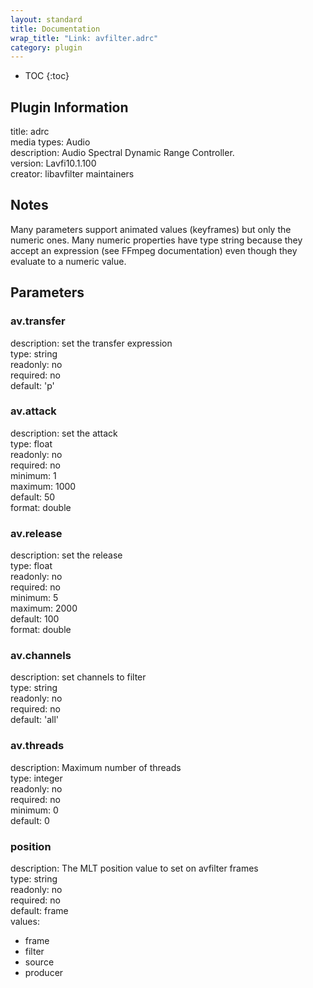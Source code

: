 ```yaml
---
layout: standard
title: Documentation
wrap_title: "Link: avfilter.adrc"
category: plugin
---
```

* TOC
{:toc}

## Plugin Information

title: adrc  
media types:
Audio  
description: Audio Spectral Dynamic Range Controller.  
version: Lavfi10.1.100  
creator: libavfilter maintainers  

## Notes

Many parameters support animated values (keyframes) but only the numeric ones. Many numeric properties have type string because they accept an expression (see FFmpeg documentation) even though they evaluate to a numeric value.

## Parameters

### av.transfer

  
description:
set the transfer expression  
type: string  
readonly: no  
required: no  
default: 'p'  

### av.attack

  
description:
set the attack  
type: float  
readonly: no  
required: no  
minimum: 1  
maximum: 1000  
default: 50  
format: double  

### av.release

  
description:
set the release  
type: float  
readonly: no  
required: no  
minimum: 5  
maximum: 2000  
default: 100  
format: double  

### av.channels

  
description:
set channels to filter  
type: string  
readonly: no  
required: no  
default: 'all'  

### av.threads

  
description:
Maximum number of threads  
type: integer  
readonly: no  
required: no  
minimum: 0  
default: 0  

### position

  
description:
The MLT position value to set on avfilter frames  
type: string  
readonly: no  
required: no  
default: frame  
values:  

* frame
* filter
* source
* producer

